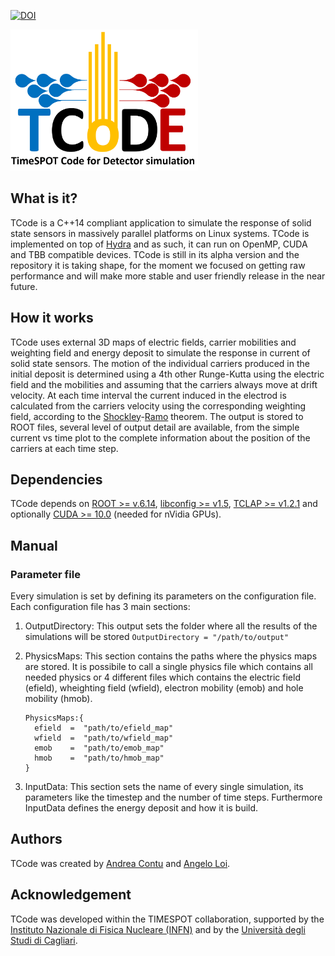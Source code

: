[![DOI](https://zenodo.org/badge/164617844.svg)](https://zenodo.org/badge/latestdoi/164617844)

<img src="logo_TCoDe.png" width="300">

## What is it?
TCode is a C++14 compliant application to simulate the response of solid state sensors in massively parallel platforms on Linux systems. TCode is implemented on top of [Hydra](https://github.com/MultithreadCorner/Hydra) and as such, it can run on OpenMP, CUDA and TBB compatible devices. 
TCode is still in its alpha version and the repository it is taking shape, for the moment we focused on getting raw performance and will make more stable and user friendly release in the near future.

## How it works
TCode uses external 3D maps of electric fields, carrier mobilities and weighting field and energy deposit to simulate the response in current of solid state sensors. The motion of the individual carriers produced in the initial deposit is determined using a 4th other Runge-Kutta using the electric field and the mobilities and assuming that the carriers always move at drift velocity. At each time interval the current induced in the electrod is calculated from the carriers velocity using the corresponding weighting field, according to the [Shockley](https://aip.scitation.org/doi/10.1063/1.1710367)-[Ramo](https://ieeexplore.ieee.org/document/1686997) theorem. The output is stored to ROOT files, several level of output detail are available, from the simple current vs time plot to the complete information about the position of the carriers at each time step.

## Dependencies
TCode depends on [ROOT >= v.6.14](https://github.com/root-project/root), [libconfig >= v1.5](https://hyperrealm.github.io/libconfig/), [TCLAP >= v1.2.1](http://tclap.sourceforge.net/) and optionally  [CUDA >= 10.0](https://developer.nvidia.com/cuda-toolkit) (needed for nVidia GPUs).

## Manual
### Parameter file
Every simulation is set by defining its parameters on the configuration file. Each configuration file has 3 main sections:
1. OutputDirectory: This output sets the folder where all the results of the simulations will be stored
   `OutputDirectory = "/path/to/output"`
3. PhysicsMaps: This section contains the paths where the physics maps are stored. It is possibile to call a single physics file which contains all needed physics or 4 different files which contains the electric field (efield), wheighting field (wfield), electron mobility (emob) and hole mobility (hmob).
   ```
   PhysicsMaps:{
     efield  =  "path/to/efield_map"
     wfield  =  "path/to/wfield_map"
     emob    =  "path/to/emob_map"
     hmob    =  "path/to/hmob_map"
   }
   ```
   
5. InputData: This section sets the name of every single simulation, its parameters like the timestep and the number of time steps. Furthermore InputData defines the energy deposit and how it is build.   

## Authors
TCode was created by [Andrea Contu](https://github.com/acontu) and [Angelo Loi](https://github.com/angeloloi19).

## Acknowledgement
TCode was developed within the TIMESPOT collaboration, supported by the [Instituto Nazionale di Fisica Nucleare (INFN)](http://home.infn.it/en/) and by the [Università degli Studi di Cagliari](https://www.unica.it/unica/).
